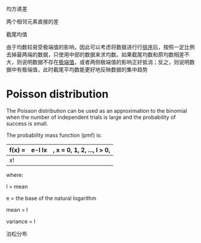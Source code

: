 均方递差

两个相邻元素直接的差

截尾均值

由于均数较易受极端值的影响，因此可以考虑将数据进行行[排序](https://baike.baidu.com/item/排序/1066239)后，按照一定比例去掉最两端的数据，只使用中部的数据来求均数。如果截尾均数和原均数相差不大，则说明数据不存在[极端值](https://baike.baidu.com/item/极端值/7845455)，或者两侧极端值的影响正好抵消；反之，则说明数据中有极端值，此时截尾平均数能更好地反映数据的集中趋势



# Poisson distribution 

The Poisson distribution can be used as an approximation to the binomial when  the number of independent trials is large and the probability of success is  small. 

The probability mass function (pmf) is:

| f(x) = | e-l lx | ,  x = 0, 1, 2,  ...,  l >  0, |
| ------ | ------ | ------------------------------ |
| x!     |        |                                |

where:

l  = mean 

e = the base of the natural logarithm

mean = l

variance = l

 

泊松分布

